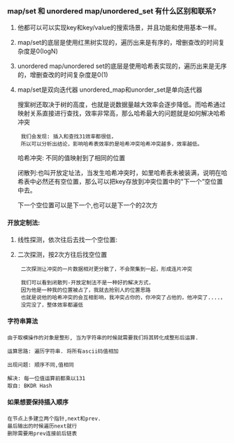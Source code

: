 ### map/set 和 unordered map/unordered_set 有什么区别和联系?
1. 他都可以可以实现key和key/value的搜索场景，并且功能和使用基本一样。
2. map/set的底层是使用红黑树实现的，遍历出来是有序的，增删查改的时间复杂度是0(logN)
3. unordered map/unordered set的底层是使用哈希表实现的，遍历出来是无序的，增删查改的时间复杂度是0(1)
4. map/set是双向迭代器 unordered_map和unorder_set是单向迭代器
    
    搜案树还取决于树的高度，也就是说数据量越大效率会逐步降低。而哈希通过映射关系直接进行查找，效率非常高，那么哈希最大的问题就是如何解决哈希冲突
    
        我们会发现: 插入和查找31效率都很低，
        所以可以分析出结论，影响哈希表效率的是哈希冲突哈希冲突越多，效率越低。

    哈希冲突: 不同的值映射到了相同的位置


    闭散列:也叫开放定址法，当发生哈希冲突时，如里哈希表未被装满，说明在哈希表中必然还有空位置，那么可以把key存放到冲突位置中的"下一个”空位置中去。

    下一个空位置可以是下一个,也可以是下一个的2次方
#### 开放定制法:
1. 线性探测，依次往后去找一个空位置:
2. 二次探测，按2次方往后找空位置
    
        二次探测让冲突的一片数据相对更分散了，不会聚集到一起，形成连片冲突
        
        我们可以看到闭散列-开放定制法不是一种好的解决方式，
        因为他是一种我的位置被占了，我就去抢别人的位置思路
        也就是说他的哈希冲突的会互相影响，我冲突占你的，你冲突了占他的，他冲突了....，
        没完没了，整体效率都遍低

#### 字符串算法
    由于取模操作的对象是整形, 当为字符串的时候就需要我们将其转化成整形后运算. 

    运算思路: 遍历字符串. 将所有ascii码值相加

    出现问题: 顺序不同,值相同

    解决: 每一位值运算前都乘以131
    取自: BKDR Hash
#### 如果想要保持插入顺序
    在节点上多建立两个指针,next和prev.
    最后输出的时候遍历next就行
    删除需要用prev连接前后链表
